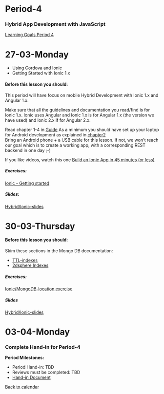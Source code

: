# Period-4 
### Hybrid App Development with JavaScript

[Learning Goals Period 4](https://docs.google.com/document/d/19oxz_FP9XXENKnO4rf_FH43dKmozaP1ZZbEaRe5Gfl0/edit?usp=sharing)

# **27-03-Monday** 
* Using Cordova and Ionic 
* Getting Started with Ionic 1.x



#### Before this lesson you should:
This period will have focus on mobile Hybrid Development with Ionic 1.x and Angular 1.x.

Make sure that all the guidelines and documentation you read/find is for Ionic 1.x. 
Ionic uses Angular and Ionic 1.x is for Angular 1.x (the version we have used) and Ionic 2.x if for Angular 2.x.

Read chapter 1-4 in [Guide](http://ionicframework.com/docs/guide/)
As a minimum you should have set up your laptop for Android development as explained in [chapter2](http://ionicframework.com/docs/guide/installation.html)  
Bring an Android phone + a USB cable for this lesson. If not, we won't reach our goal which is to create a working app, with a corresponding REST backend in one day ;-)

If you like videos, watch this one [Build an Ionic App in 45 minutes (or less)](https://www.youtube.com/watch?v=mjjLq43miYY)



##### Exercises:
[Ionic - Getting started](https://docs.google.com/document/d/1G8o48OU7IFxDW7guZJbciNylUKXQlAfb2LkyWfCmb9o/edit?usp=sharing)

##### Slides:
[Hybrid/Ionic-slides](http://js-plaul.rhcloud.com/hybrid1/hybrid1.html#1)



# **30-03-Thursday**

#### Before this lesson you should:
Skim these sections in the Mongo DB documentation:
- [TTL-indexes](https://docs.mongodb.com/manual/core/index-ttl/)
- [2dsphere Indexes](https://docs.mongodb.com/manual/core/2dsphere/)

##### Exercises:

[Ionic/MongoDB-location exercise](https://docs.google.com/document/d/1sxj_z5QhaXgyRqso3kVv0x6jdSrrMFvt6g-SWPxA7dI/edit?usp=sharing)

##### Slides
[Hybrid/Ionic-slides](http://js-plaul.rhcloud.com/hybrid1/hybrid1.html#1)

# **03-04-Monday**
### Complete Hand-in for Period-4

**Period Milestones:**
* Period Hand-in: TBD
* Reviews must be completed: TBD
* [Hand-in Document](#)

[Back to calendar](periods.md)
